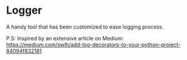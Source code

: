# Logger
A handy tool that has been customized to ease logging process.

P.S: Inspired by an extensive article on Medium:
https://medium.com/swlh/add-log-decorators-to-your-python-project-84094f832181
